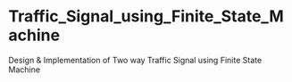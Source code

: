 # Traffic_Signal_using_Finite_State_Machine
 Design & Implementation of Two way Traffic Signal using Finite State Machine
